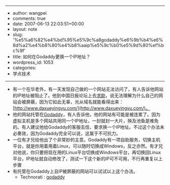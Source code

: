 - --
- author: wangpei
- comments: true
- date: 2007-06-13 22:03:51+00:00
- layout: note
- slug: '%e5%a6%82%e4%bd%95%e5%9c%a8godaddy%e6%9b%b4%e6%8d%a2%e4%b8%80%e4%b8%aaip%e5%9c%b0%e5%9d%80%ef%bc%9f'
- title: 如何在Godaddy更换一个IP地址？
- wordpress_id: 1053
- categories:
- 学点技术
- --
- 有一个在华老外，有一天发现自己做的一个网站无法访问了，有人告诉他网站的IP地址被阻止了。他到中国日报论坛上去[求助](http://bbs.chinadaily.com.cn/viewthread.php?gid=3&tid=549389&extra=&page=2)，说无法理解为什么自己的网站会被屏蔽，因为它如此无辜，光从域名就能看得出来：[http://www.daxueyingyu.com/](http://www.daxueyingyu.com/)。
- 他的网站托管在[Godaddy](http://www.godaddy.com/)，有人告诉他，他的网站有可能是被连累了。因为虚拟主机是多个网站共用同一个IP地址，一封就封一大片，殃及池鱼是难免的。有人建议他给Godaddy的客服去信，要求换一个IP地址。不过这个办法未必奏效，因为Godaddy完全可以说，这属于不可抗力。
- 一位有才兄给他出了个非常妙的主意。Godaddy有一项自助服务，切换主机平台，就是你用着用着Linux，可以随时切换成Windows，反之亦然。有才兄对他说，你只要把现在用的Linux平台切换成Windows平台，再切换回Linux平台，IP地址就自动修改了，测试一下这个新的IP可不可用，不行再重复以上步骤
- 有托管在Godaddy上且IP被屏蔽的网站可以试试以上这个办法。
    - Technorati : [godaddy](http://technorati.com/tag/godaddy) 
